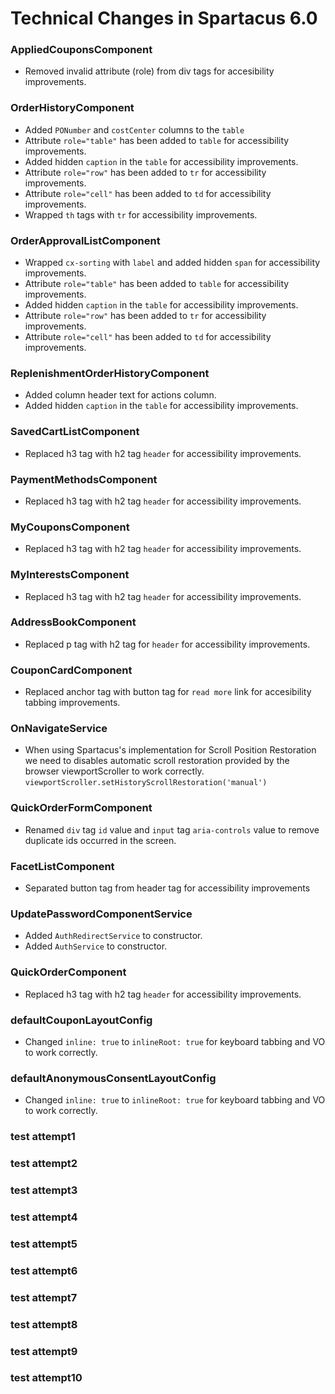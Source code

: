 # Technical Changes in Spartacus 6.0

### AppliedCouponsComponent

- Removed invalid attribute (role) from div tags for accesibility improvements.

### OrderHistoryComponent

- Added `PONumber` and `costCenter` columns to the `table`
- Attribute `role="table"` has been added to `table` for accessibility improvements.
- Added hidden `caption` in the `table` for accessibility improvements.
- Attribute `role="row"` has been added to `tr` for accessibility improvements.
- Attribute `role="cell"` has been added to `td` for accessibility improvements.
- Wrapped `th` tags with `tr` for accessibility improvements.

### OrderApprovalListComponent

- Wrapped `cx-sorting` with `label` and added hidden `span` for accessibility improvements.
- Attribute `role="table"` has been added to `table` for accessibility improvements.
- Added hidden `caption` in the `table` for accessibility improvements.
- Attribute `role="row"` has been added to `tr` for accessibility improvements.
- Attribute `role="cell"` has been added to `td` for accessibility improvements.

### ReplenishmentOrderHistoryComponent

- Added column header text for actions column.
- Added hidden `caption` in the `table` for accessibility improvements.

### SavedCartListComponent

- Replaced h3 tag with h2 tag `header` for accessibility improvements.

### PaymentMethodsComponent

- Replaced h3 tag with h2 tag `header` for accessibility improvements.

### MyCouponsComponent

- Replaced h3 tag with h2 tag `header` for accessibility improvements.

### MyInterestsComponent

- Replaced h3 tag with h2 tag `header` for accessibility improvements.

### AddressBookComponent

- Replaced p tag with h2 tag for `header` for accessibility improvements.

### CouponCardComponent

- Replaced anchor tag with button tag for `read more` link for accesibility tabbing improvements.

### OnNavigateService

- When using Spartacus's implementation for Scroll Position Restoration we need to disables automatic scroll restoration provided by the browser viewportScroller to work correctly. `viewportScroller.setHistoryScrollRestoration('manual')`

### QuickOrderFormComponent
- Renamed `div` tag `id` value and `input` tag `aria-controls` value to remove duplicate ids occurred in the screen.

### FacetListComponent

- Separated button tag from header tag for accessibility improvements

### UpdatePasswordComponentService

- Added `AuthRedirectService` to constructor.
- Added `AuthService` to constructor.

### QuickOrderComponent

- Replaced h3 tag with h2 tag `header` for accessibility improvements.

### defaultCouponLayoutConfig

- Changed `inline: true` to `inlineRoot: true` for keyboard tabbing and VO to work correctly.

### defaultAnonymousConsentLayoutConfig

- Changed `inline: true` to `inlineRoot: true` for keyboard tabbing and VO to work correctly.

### test attempt1
### test attempt2
### test attempt3
### test attempt4
### test attempt5
### test attempt6
### test attempt7
### test attempt8
### test attempt9
### test attempt10
